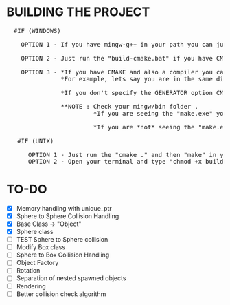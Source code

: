 # BUILDING THE PROJECT
<pre>
  #IF (WINDOWS)
  
    OPTION 1 - If you have mingw-g++ in your path you can just run "build.bat" file -> This file should be always updated.
    
    OPTION 2 - Just run the "build-cmake.bat" if you have CMAKE installed and if you are using *MinGW*
    
    OPTION 3 - *If you have CMAKE and also a compiler you can build the project with CMAKE but you should specify the "GENERATOR" option according to your compiler
               *For example, lets say you are in the same dir with CMakeLists.txt -> cmake . -G "MinGW Makefiles" -> "cmake --help" for other GENERATOR options
                                                                                    
               *If you don't specify the GENERATOR option CMAKE is going to create Visual Studio Solution probably
               
               **NOTE : Check your mingw/bin folder ,
                        *If you are seeing the "make.exe" you can call the "make" command
                        
                        *If you are *not* seeing the "make.exe" you are probably seeing a file like "mingw32-make.exe" -> Rename that as "make.exe"
                        
   #IF (UNIX)

      OPTION 1 - Just run the "cmake ." and then "make" in your terminal
      OPTION 2 - Open your terminal and type "chmod +x build.sh" then type "./build.sh"
</pre>

# TO-DO
- [X] Memory handling with unique_ptr
- [X] Sphere to Sphere Collision Handling
- [X] Base Class -> "Object"
- [X] Sphere class
- [ ] TEST Sphere to Sphere collision
- [ ] Modify Box class
- [ ] Sphere to Box Collision Handling
- [ ] Object Factory
- [ ] Rotation
- [ ] Separation of nested spawned objects
- [ ] Rendering
- [ ] Better collision check algorithm